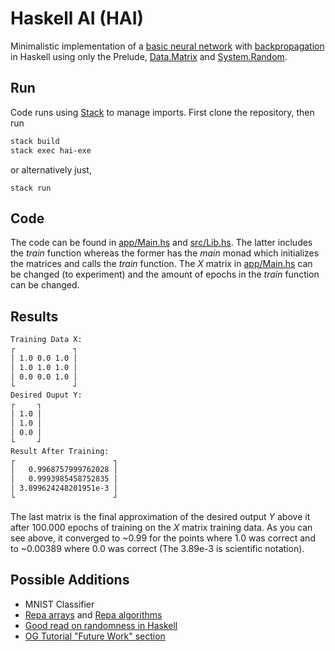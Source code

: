 # Haskell AI (HAI)
Minimalistic implementation of a [basic neural network](https://iamtrask.github.io/2015/07/12/basic-python-network/) with [backpropagation](https://en.wikipedia.org/wiki/Backpropagation) in Haskell using only the Prelude, [Data.Matrix](https://hackage.haskell.org/package/matrix-0.3.6.1) and [System.Random](https://hackage.haskell.org/package/random).

## Run
Code runs using [Stack](https://docs.haskellstack.org/en/stable/README/) to manage imports. First clone the repository, then run

```zsh
stack build
stack exec hai-exe
```
or alternatively just,

```
stack run
```

## Code
The code can be found in [app/Main.hs](app/Main.hs) and [src/Lib.hs](src/Lib.hs). The latter includes the *train* function whereas the former has the *main* monad which initializes the matrices and calls the *train* function.
The *X* matrix in [app/Main.hs](app/Main.hs) can be changed (to experiment) and the amount of epochs in the *train* function can be changed.

## Results
```zsh
Training Data X:
┌             ┐
│ 1.0 0.0 1.0 │
│ 1.0 1.0 1.0 │
│ 0.0 0.0 1.0 │
└             ┘
Desired Ouput Y:
┌     ┐
│ 1.0 │
│ 1.0 │
│ 0.0 │
└     ┘
Result After Training:
┌                      ┐
│   0.9968757999762028 │
│   0.9993985458752835 │
│ 3.899624248201951e-3 │
└                      ┘
```
The last matrix is the final approximation of the desired output *Y* above it after 100.000 epochs of training on the *X* matrix training data. As you can see above, it converged to ~0.99 for the points where 1.0 was correct and to ~0.00389 where 0.0 was correct (The 3.89e-3 is scientific notation).

## Possible Additions
- MNIST Classifier
- [Repa arrays](https://hackage.haskell.org/package/repa) and [Repa algorithms](https://hackage.haskell.org/package/repa-algorithms-3.4.1.3)
- [Good read on randomness in Haskell](https://jtobin.io/randomness-in-haskell)
- [OG Tutorial "Future Work" section](https://iamtrask.github.io/2015/07/12/basic-python-network/)
